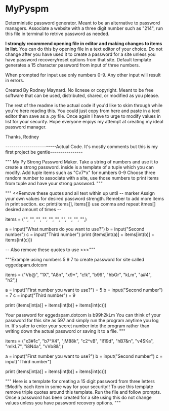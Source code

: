 # MyPyspm
Deterministic password generator. Meant to be an alternative to password managers. Associate a website with a three digit number such as "214", run this file in terminal to retrive password as needed.

**I strongly recommend opening file in editor and making changes to items in list**. You can do this by opening file in a text editor of your choice. Do not change after you have used it to create a password for a site unless you have password recovery/reset options from that site. Default template generates a 15 character password from input of three numbers. 

When prompted for input use only numbers 0-9. Any other input will result in errors. 

Created By Rodney Maynard. No licnese or copyright. Meant to be free software that can be used, distributed, shared, or modified as you please. 

The rest of the readme is the actual code if you'd like to skim through while you're here reading this. You could just copy from here and paste in a text editor then save as a .py file. Once again I have to urge to modify values in list for your security. Hope everyone enjoys my attempt at creating my ideal password manager. 

Thanks,
Rodney

-------------------------Actual Code. It's mostly comments but this is my first project be gentle----------------

""" My Py Strong Password Maker.
Take a string of numbers and use it to create a strong password.
inside is a template of a tuple which you can modify.
Add tuple items such as "Cv7*x" for numbers 0-9
Choose three random number to associate with a site,
use those numbers to print items from tuple and have your strong password.
"""

"""  <<Remove these quotes and all text within up until -- marker
Assign your own values for desired password strength.
Remeber to add more items in print section.
ex: print(items[], items[])  use comma and repeat itmes[] desired
amount of times --


items = ("", "", "", "", "", "", "", "", "", "",)

a = input("What numbers do you want to use?")
b = input("Second number")
c = input("Third number")
print (items[int(a)] + items[int(b)] + items[int(c)])

-- Also remove these quotes to use  >>>"""

"""Example using numbers 5 9 7 to create password for site
called eggedspam.dotcom

items = ("Vb@", "1X", "A8n", "x9*", "c!k", "b99", "hbOr", "kLm", "a#4", "h2",)

a = input("First number you want to use?") = 5
b = input("Second number") = 7
c = input("Third number") = 9

print (items[int(a)] + items[int(b)] + items[int(c)])


Your password for eggedspam.dotcom is b99h2kLm
You can think of your password for this site as 597 and simply
run the program anytime you log in.
It's safer to enter your secret number into the program rather than writing down
the actual password or saving it to a file.
"""



items = ("x3#1c", "b7^X4", "jM88k", "c2^vB", "l!19d", "hB7&n", "v4$Ka",
 "mIkL7", "i8N4a", "vVb8&",)

a = input("First number you want to use?")
b = input("Second number")
c = input("Third number")

print (items[int(a)] + items[int(b)] + items[int(c)])



"""
Here is a template for creating a 15 digit password from three letters
!!Modify each item in some way for your security!!
To use this template remove triple quotes around
this template. Run the file and follow prompts.
Once a password has been created for a site using this do not
change values unless you have password recovery options.
"""
